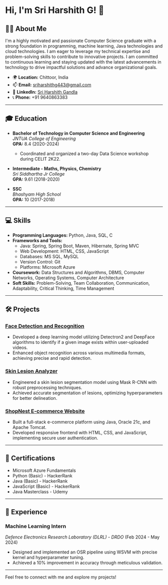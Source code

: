 # Hi, I'm Sri Harshith G! 👋

## 👨‍💻 About Me
I'm a highly motivated and passionate Computer Science graduate with a strong foundation in programming, machine learning, Java technologies and cloud technologies. I am eager to leverage my technical expertise and problem-solving skills to contribute to innovative projects. I am committed to continuous learning and staying updated with the latest advancements in technology to drive impactful solutions and advance organizational goals.

- 🌍 **Location:** Chittoor, India
- 📫 **Email:** sriharshithg443@gmail.com
- 💼 **LinkedIn:** [Sri Harshith Gandla](https://www.linkedin.com/in/sri-harshith-gandla-149680237/)
- 📞 **Phone:** +91 9640863383

---

## 🎓 Education
- **Bachelor of Technology in Computer Science and Engineering**  
  *JNTUA College of Engineering*  
  **GPA:** 8.4 (2020-2024)  
  - Coordinated and organized a two-day Data Science workshop during CELIT 2K22.

- **Intermediate - Maths, Physics, Chemistry**  
  *Sri Siddhartha Jr College*  
  **GPA:** 9.61 (2018-2020)

- **SSC**  
  *Bhashyam High School*  
  **GPA:** 10 (2017-2018)

---

## 💻 Skills
- **Programming Languages:** Python, Java, SQL, C  
- **Frameworks and Tools:**  
  - Java: Spring, Spring Boot, Maven, Hibernate, Spring MVC  
  - Web Development: HTML, CSS, JavaScript  
  - Databases: MS SQL, MySQL  
  - Version Control: Git  
  - Platforms: Microsoft Azure  
- **Coursework:** Data Structures and Algorithms, DBMS, Computer Networks, Operating Systems, Computer Architecture  
- **Soft Skills:** Problem-Solving, Team Collaboration, Communication, Adaptability, Critical Thinking, Time Management

---

## 🛠️ Projects
### [Face Detection and Recognition](#)
- Developed a deep learning model utilizing Detectron2 and DeepFace algorithms to identify if a given image exists within user-uploaded videos.
- Enhanced object recognition across various multimedia formats, achieving precise and rapid detection.

### [Skin Lesion Analyzer](#)
- Engineered a skin lesion segmentation model using Mask R-CNN with robust preprocessing techniques.
- Achieved accurate segmentation of lesions, optimizing hyperparameters for better delineation.

### [ShopNest E-commerce Website](#)
- Built a full-stack e-commerce platform using Java, Oracle 21c, and Apache Tomcat.
- Developed responsive frontend with HTML, CSS, and JavaScript, implementing secure user authentication.

---

## 🏅 Certifications
- Microsoft Azure Fundamentals
- Python (Basic) - HackerRank
- Java (Basic) - HackerRank
- JavaScript (Basic) - HackerRank
- Java Masterclass - Udemy

---

## 🏢 Experience
### **Machine Learning Intern**  
*Defence Electronics Research Laboratory (DLRL) - DRDO* (Feb 2024 - May 2024)
- Designed and implemented an OSR pipeline using WSVM with precise kernel and hyperparameter tuning.
- Achieved a 10% improvement in accuracy through meticulous validation.

---

Feel free to connect with me and explore my projects!
